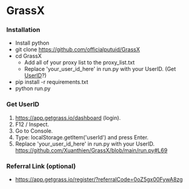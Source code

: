 # GrassX #

### Installation
- Install python
- git clone https://github.com/officialputuid/GrassX
- cd GrassX
  - Add all of your proxy list to the proxy_list.txt
  - Replace 'your_user_id_here' in run.py with your UserID. (Get [UserID](https://github.com/officialputuid/GrassX/tree/main?tab=readme-ov-file#get-userid)?)
- pip install -r requirements.txt
- python run.py

### Get UserID
1. https://app.getgrass.io/dashboard (login).
2. F12 / Inspect.
3. Go to Console.
4. Type: localStorage.getItem('userId') and press Enter.
5. Replace 'your_user_id_here' in run.py with your UserID.
https://github.com/Xuanthien/GrassX/blob/main/run.py#L69

### Referral Link (optional)
- https://app.getgrass.io/register/?referralCode=0oZ5gx00FywA8zg
